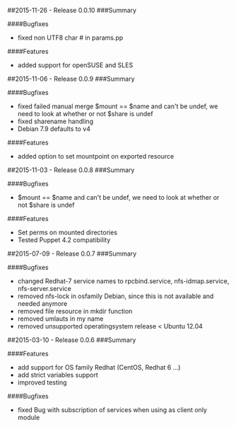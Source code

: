 ##2015-11-26 - Release 0.0.10
###Summary

####Bugfixes
- fixed non UTF8 char # in params.pp

####Features
- added support for openSUSE and SLES

##2015-11-06 - Release 0.0.9
###Summary

####Bugfixes
- fixed failed manual merge $mount == $name and can't be undef, we need to look at whether or not $share is undef
- fixed sharename handling
- Debian 7.9 defaults to v4

####Features
- added option to set mountpoint on exported resource

##2015-11-03 - Release 0.0.8
###Summary

####Bugfixes
- $mount == $name and can't be undef, we need to look at whether or not $share is undef

####Features
- Set perms on mounted directories
- Tested Puppet 4.2 compatibility

##2015-07-09 - Release 0.0.7
###Summary

####Bugfixes
- changed Redhat-7 service names to rpcbind.service, nfs-idmap.service, nfs-server.service
- removed nfs-lock in osfamily Debian, since this is not available and needed anymore
- removed file resource in mkdir function
- removed umlauts in my name
- removed unsupported operatingsystem release < Ubuntu 12.04

##2015-03-10 - Release 0.0.6
###Summary

####Features
- add support for OS family Redhat (CentOS, Redhat 6 ...)
- add strict variables support
- improved testing

####Bugfixes
- fixed Bug with subscription of services when using as client only module
